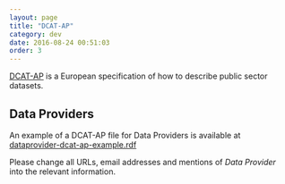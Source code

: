 ```yaml
---
layout: page
title: "DCAT-AP"
category: dev
date: 2016-08-24 00:51:03
order: 3
---
```

[DCAT-AP](https://joinup.ec.europa.eu/asset/dcat_application_profile/description) is a European specification of how to
describe public sector datasets. 

## Data Providers
An example of a DCAT-AP file for Data Providers is available at [dataprovider-dcat-ap-example.rdf](https://github.com/Sambruk/Open-Accounts-Payable/blob/master/dataprovider-dcat-ap-example.rdf)

Please change all URLs, email addresses and mentions of *Data Provider* into the relevant information.
